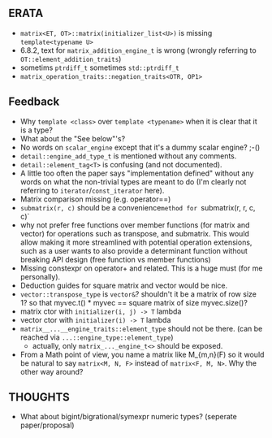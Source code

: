 
## ERATA
* `matrix<ET, OT>::matrix(initializer_list<U>)`
	is missing `template<typename U>`
* 6.8.2, text for `matrix_addition_engine_t` is wrong (wrongly referring to `OT::element_addition_traits`)
* sometims `ptrdiff_t` sometimes `std::ptrdiff_t`
* `matrix_operation_traits::negation_traits<OTR, OP1>`

## Feedback
* Why `template <class>` over `template <typename>` when it is clear that it is a type?
* What about the "See below"'s?
* No words on `scalar_engine` except that it's a dummy scalar engine? ;-()
* `detail::engine_add_type_t` is mentioned without any comments.
* `detail::element_tag<T>` is confusing (and not documented).
* A little too often the paper says "implementation defined" without any words on what the
	non-trivial types are meant to do (I'm clearly not referring to `iterator`/`const_iterator` here).
* Matrix comparison missing (e.g. operator==)
* `submatrix(r, c)` should be a convenience`method for `submatrix(r, r, c, c)`
* why not prefer free functions over member functions (for matrix and vector) for operations such as
	transpose, and submatrix. This would allow making it more streamlined
	with potential operation extensions, such as a user wants to also provide a determinant function
	without breaking API design (free function vs member functions)
* Missing constexpr on operator+ and related. This is a huge must (for me personally).
* Deduction guides for square matrix and vector would be nice.
* `vector::transpose_type` is `vector&`? shouldn't it be a matrix of row size 1? so that
    myvec.t() * myvec == square matrix of size myvec.size()?
* matrix ctor with `initializer(i, j) -> T` lambda
* vector ctor with `initializer(i) -> T` lambda
* `matrix__...__engine_traits::element_type` should not be there. (can be reached via `...::engine_type::element_type`)
    * actually, only `matrix_..._engine_t<>` should be exposed.
* From a Math point of view, you name a matrix like M_{m,n}(F) so it would be natural
  to say `matrix<M, N, F>` instead of `matrix<F, M, N>`. Why the other way around?

## THOUGHTS
* What about bigint/bigrational/symexpr numeric types? (seperate paper/proposal)

